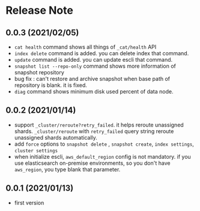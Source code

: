 # Release Note

## 0.0.3 (2021/02/05)
- `cat health` command shows all things of `_cat/health` API
- `index delete` command is added. you can delete index that command.
- `update` command is added. you can update escli that command.
- `snapshot list --repo-only` command shows more information of snapshot repository
- bug fix : can't restore and archive snapshot when base path of repository is blank. it is fixed.
- `diag` command shows minimum disk used percent of data node.

## 0.0.2 (2021/01/14)
- support `_cluster/reroute?retry_failed`. it helps reroute unassigned shards. `_cluster/reroute` with `retry_failed` query string reroute unassigned shards automatically.
- add `force` options to `snapshot delete` , `snapshot create`, `index settings`, `cluster settings`
- when initialize escli, `aws_default_region` config is not mandatory. if you use elasticsearch on-premise environments, so you don't have `aws_region`, you type blank that parameter.

## 0.0.1 (2021/01/13)
- first version
  